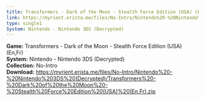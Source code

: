 ```yaml
---
title: Transformers - Dark of the Moon - Stealth Force Edition (USA) (En,Fr)
link: https://myrient.erista.me/files/No-Intro/Nintendo%20-%20Nintendo%203DS%20(Decrypted)/Transformers%20-%20Dark%20of%20the%20Moon%20-%20Stealth%20Force%20Edition%20(USA)%20(En,Fr).zip
type: single1
System: Nintendo - Nintendo 3DS (Decrypted)
---
```

<b>Game:</b> Transformers - Dark of the Moon - Stealth Force Edition (USA) (En,Fr)<br>
<b>System:</b> Nintendo - Nintendo 3DS (Decrypted)<br>
<b>Collection:</b> No-Intro<br>
<b>Download:</b> https://myrient.erista.me/files/No-Intro/Nintendo%20-%20Nintendo%203DS%20(Decrypted)/Transformers%20-%20Dark%20of%20the%20Moon%20-%20Stealth%20Force%20Edition%20(USA)%20(En,Fr).zip